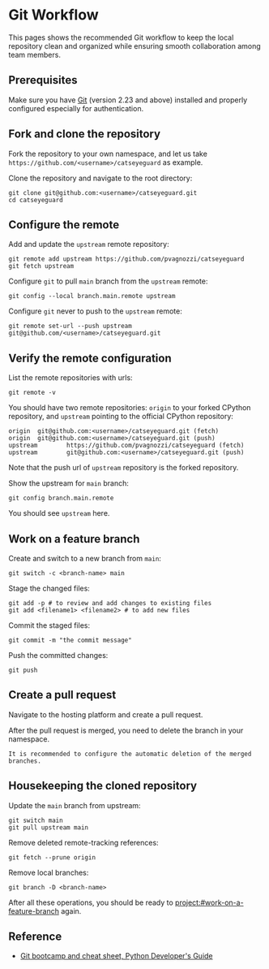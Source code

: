 # Git Workflow

This pages shows the recommended Git workflow to keep the local repository clean and organized while ensuring smooth collaboration among team members.

## Prerequisites

Make sure you have [Git](https://git-scm.com/) (version 2.23 and above) installed and properly configured especially for authentication.

## Fork and clone the repository

Fork the repository to your own namespace, and let us take `https://github.com/<username>/catseyeguard` as example.

Clone the repository and navigate to the root directory:

```shell
git clone git@github.com:<username>/catseyeguard.git
cd catseyeguard
```

## Configure the remote

Add and update the `upstream` remote repository:

```shell
git remote add upstream https://github.com/pvagnozzi/catseyeguard
git fetch upstream
```

Configure `git` to pull `main` branch from the `upstream` remote:

```shell
git config --local branch.main.remote upstream
```

Configure `git` never to push to the `upstream` remote:

```shell
git remote set-url --push upstream git@github.com/<username>/catseyeguard.git
```

## Verify the remote configuration

List the remote repositories with urls:

```shell
git remote -v
```

You should have two remote repositories: `origin` to your forked CPython repository, and `upstream` pointing to the official CPython repository:

```shell
origin  git@github.com:<username>/catseyeguard.git (fetch)
origin  git@github.com:<username>/catseyeguard.git (push)
upstream        https://github.com/pvagnozzi/catseyeguard (fetch)
upstream        git@github.com:<username>/catseyeguard.git (push)
```

Note that the push url of `upstream` repository is the forked repository.

Show the upstream for `main` branch:

```shell
git config branch.main.remote
```

You should see `upstream` here.

## Work on a feature branch

Create and switch to a new branch from `main`:

```shell
git switch -c <branch-name> main
```

Stage the changed files:

```shell
git add -p # to review and add changes to existing files
git add <filename1> <filename2> # to add new files
```

Commit the staged files:

```shell
git commit -m "the commit message"
```

Push the committed changes:

```shell
git push
```

## Create a pull request

Navigate to the hosting platform and create a pull request.

After the pull request is merged, you need to delete the branch in your namespace.

```{note}
It is recommended to configure the automatic deletion of the merged branches.
```

## Housekeeping the cloned repository

Update the `main` branch from upstream:

```shell
git switch main
git pull upstream main
```

Remove deleted remote-tracking references:

```shell
git fetch --prune origin
```

Remove local branches:

```shell
git branch -D <branch-name>
```

After all these operations, you should be ready to <project:#work-on-a-feature-branch> again.

## Reference

- [Git bootcamp and cheat sheet, Python Developer's Guide](https://devguide.python.org/getting-started/git-boot-camp/)
